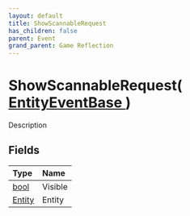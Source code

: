 ```yaml
---
layout: default
title: ShowScannableRequest
has_children: false
parent: Event
grand_parent: Game Reflection
---
```

# ShowScannableRequest( [ EntityEventBase ](/riftbreaker-wiki/docs/game-reflection/events/entity_event_base/) )
Description 

## Fields

| Type | Name |
|:----------|:--------------|
| [bool](/riftbreaker-wiki/docs/game-reflection/components/bool/) | Visible |
| [Entity](/riftbreaker-wiki/docs/game-reflection/classes/entity/) | Entity |

